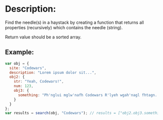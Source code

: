 # Description:
Find the needle(s) in a haystack by creating a function that returns all properties (recursively) which contains the needle (string).

Return value should be a sorted array.

## Example:

```javascript
var obj = {
  site: "Codewars",
  description: "Lorem ipsum dolor sit...",
  obj2: {
    str: "Yeah, Codewars!",
    num: 123,
    obj3: {
      something: "Ph'nglui mglw'nafh Codewars R'lyeh wgah'nagl fhtagn. Gotha fm'latgh h'gof'nn, geb chtenff"
    }
  }
};
var results = search(obj, "Codewars"); // results = ["obj2.obj3.something", "obj2.str", "site"]
```